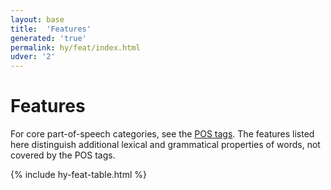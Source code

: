 ```yaml
---
layout: base
title:  'Features'
generated: 'true'
permalink: hy/feat/index.html
udver: '2'
---
```


# Features

For core part-of-speech categories, see the [POS tags](pos/index.html). The features listed here distinguish additional lexical and grammatical properties of words, not covered by the POS tags.

{% include hy-feat-table.html %}
